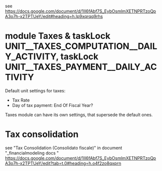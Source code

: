 see https://docs.google.com/document/d/1II6fAbf7S_EybOsmlmXETNPRTzoQpA3o7h-x2TPTUeY/edit#heading=h.lp9xqrqq9rhs

# module Taxes & taskLock UNIT__TAXES_COMPUTATION__DAILY_ACTIVITY, taskLock UNIT__TAXES_PAYMENT__DAILY_ACTIVITY

Default unit settings for taxes:
* Tax Rate
* Day of tax payment: End Of Fiscal Year?

Taxes module can have its own settings, that supersede the default ones.


# Tax consolidation

see "Tax Consolidation (Consolidato fiscale)" in document "_financialmodeling docs " https://docs.google.com/document/d/1II6fAbf7S_EybOsmlmXETNPRTzoQpA3o7h-x2TPTUeY/edit?tab=t.0#heading=h.o4f2zo8qxprn
